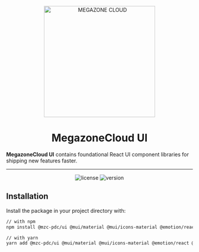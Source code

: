 <p align="center">
  <img width="300" src="https://www.megazonecdn.com/pops/images/og-megazone-pops.png" alt="MEGAZONE CLOUD">
</p>

<h1 align="center">MegazoneCloud UI</h1>

<p><strong>MegazoneCloud UI</strong> contains foundational React UI component libraries for shipping new features faster.</p>

<hr/>

<div align="center">

![license](https://img.shields.io/badge/license-MIT-blue.svg)
![version](https://img.shields.io/npm/v/@mzc-pdc/ui/latest.svg)

</div>

## Installation

Install the package in your project directory with:

```sh
// with npm
npm install @mzc-pdc/ui @mui/material @mui/icons-material @emotion/react @emotion/styled

// with yarn
yarn add @mzc-pdc/ui @mui/material @mui/icons-material @emotion/react @emotion/styled
```